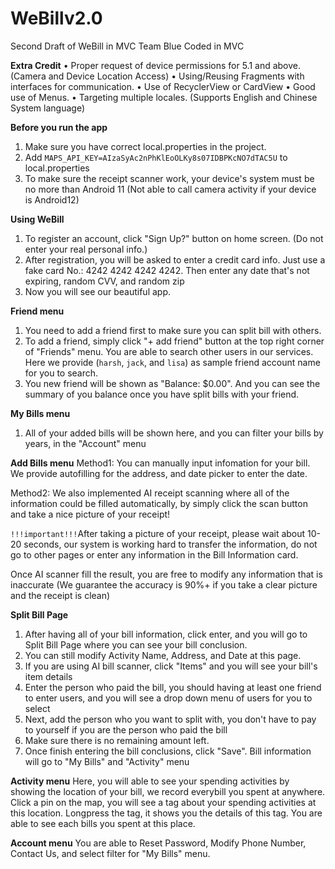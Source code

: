 # WeBillv2.0
Second Draft of WeBill in MVC
Team Blue
Coded in MVC

**Extra Credit**
• Proper request of device permissions for 5.1 and above. (Camera and Device Location Access)
• Using/Reusing Fragments with interfaces for communication.
• Use of RecyclerView or CardView
• Good use of Menus.
• Targeting multiple locales. (Supports English and Chinese System language)

**Before you run the app**
1. Make sure you have correct local.properties in the project. 
2. Add ```MAPS_API_KEY=AIzaSyAc2nPhKlEoOLKy8s07IDBPKcNO7dTAC5U``` to local.properties
3. To make sure the receipt scanner work, your device's system must be no more than Android 11 (Not able to call camera activity if your device is Android12)

**Using WeBill**
1. To register an account, click "Sign Up?" button on home screen. (Do not enter your real personal info.)
2. After registration, you will be asked to enter a credit card info. Just use a fake card No.: 4242 4242 4242 4242. Then enter any date that's not expiring, random CVV, and random zip
3. Now you will see our beautiful app.

**Friend menu**
1. You need to add a friend first to make sure you can split bill with others.
2. To add a friend, simply click "+ add friend" button at the top right corner of "Friends" menu. You are able to search other users in our services. Here we provide (```harsh```, ```jack```, and ```lisa```) as sample friend account name for you to search.
3. You new friend will be shown as "Balance: $0.00". And you can see the summary of you balance once you have split bills with your friend.

**My Bills menu**
1. All of your added bills will be shown here, and you can filter your bills by years, in the "Account" menu

**Add Bills menu**
Method1: You can manually input infomation for your bill. We provide autofilling for the address, and date picker to enter the date.

Method2: We also implemented AI receipt scanning where all of the information could be filled automatically, by simply click the scan button and take a nice picture of your receipt!

```!!!important!!!```After taking a picture of your receipt, please wait about 10-20 seconds, our system is working hard to transfer the information, do not go to other pages or enter any information in the Bill Information card.

Once AI scanner fill the result, you are free to modify any information that is inaccurate (We guarantee the accuracy is 90%+ if you take a clear picture and the receipt is clean)

**Split Bill Page**
1. After having all of your bill information, click enter, and you will go to Split Bill Page where you can see your bill conclusion.
2. You can still modify Activity Name, Address, and Date at this page.
3. If you are using AI bill scanner, click "Items" and you will see your bill's item details
4. Enter the person who paid the bill, you should having at least one friend to enter users, and you will see a drop down menu of users for you to select
5. Next, add the person who you want to split with, you don't have to pay to yourself if you are the person who paid the bill
6. Make sure there is no remaining amount left.
7. Once finish entering the bill conclusions, click "Save". Bill information will go to "My Bills" and "Activity" menu

**Activity menu**
Here, you will able to see your spending activities by showing the location of your bill, we record everybill you spent at anywhere. Click a pin on the map, you will see a tag about your spending activities at this location. Longpress the tag, it shows you the details of this tag. You are able to see each bills you spent at this place.

**Account menu**
You are able to Reset Password, Modify Phone Number, Contact Us, and select filter for "My Bills" menu.

